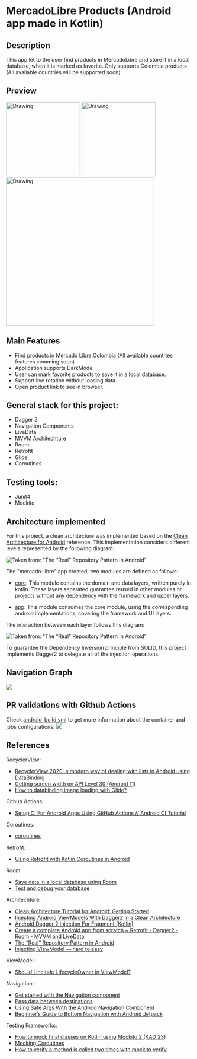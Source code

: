# MercadoLibre Products (Android app made in Kotlin) #

## Description

This app let to the user find products in MercadoLibre and store it in a local database, when it is marked as favorite. Only supports Colombia products (All available countries will be supported soon).

## Preview ##

<img src="media/preview1.jpeg" alt="Drawing" style="width: 200px;"/>
<img src="media/preview2.jpeg" alt="Drawing" style="width: 200px;"/>

<img src="media/preview3.jpeg" alt="Drawing" style="width: 400px;"/>

## Main Features
- Find products in Mercado Libre Colombia (All available countries features comming soon)
- Application supports DarkMode
- User can mark favorite products to save it in a local database.
- Support live rotation without loosing data.
- Open product link to see in browser.

## General stack for this project: ##

- Dagger 2
- Navigation Components
- LiveData
- MVVM Architechture
- Room
- Retrofit
- Glide
- Coroutines

## Testing tools:

- Junit4
- Mockito

## Architecture implemented ##

For this project, a clean architecture was implemented based on the [Clean Architecture for Android](https://www.raywenderlich.com/3595916-clean-architecture-tutorial-for-android-getting-started) reference. This implementation considers different levels represented by the following diagram:

![Taken from: "The “Real” Repository Pattern in Android"](media/Android-Clean-Architecture.png)

The "mercado-libre" app created, two modules are defined as follows:


- [core](/core): This module contains the domain and data layers, written purely in kotlin. These layers separated guarantee reused in other modules or projects without any dependency with the framework and upper layers.
  
- [app](/app): This module consumes the core module, using the corresponding android implementations, covering the framework and UI layers.

The interaction between each layer follows this diagram:

![Taken from: "The “Real” Repository Pattern in Android"](media/layers-architecture.png)

To guarantee the Dependency Inversion principle from SOLID, this project implements Dagger2 to delegate all of the injection operations.

## Navigation Graph ##

![](media/navigation.png)

## PR validations with Github Actions ##
Check [android_build.yml](.github/workflows/android_build.yml) to get more information about the container and jobs configurations:
![](media/githubactions.png)

## References ##

RecyclerView:
- [RecyclerView 2020: a modern way of dealing with lists in Android using DataBinding](https://fraggjkee.medium.com/recyclerview-2020-a-modern-way-of-dealing-with-lists-in-android-using-databinding-d97abf5fb55f)
- [Getting screen width on API Level 30 (Android 11)](https://stackoverflow.com/questions/63407883/getting-screen-width-on-api-level-30-android-11-getdefaultdisplay-and-getme)
- [How to databinding image loading with Glide?](https://stackoverflow.com/questions/56889880/how-to-databinding-image-loading-with-glide)

Github Actions:
- [Setup CI For Android Apps Using GitHub Actions // Android CI Tutorial](https://www.youtube.com/watch?v=K9w01h4-Wnc)

Coroutines:
- [coroutines](https://developer.android.com/topic/libraries/architecture/coroutines)

Retrofit:
- [Using Retrofit with Kotlin Coroutines in Android](https://blog.mindorks.com/using-retrofit-with-kotlin-coroutines-in-android)

Room:
- [Save data in a local database using Room](https://developer.android.com/training/data-storage/room)
- [Test and debug your database](https://developer.android.com/training/data-storage/room/testing-db)

Architechture:
- [Clean Architecture Tutorial for Android: Getting Started](https://www.raywenderlich.com/3595916-clean-architecture-tutorial-for-android-getting-started)
- [Injecting Android ViewModels With Dagger2 in a Clean Architecture](https://betterprogramming.pub/injecting-android-viewmodels-with-dagger2-in-clean-architecture-744c1fe81530)
- [Android Dagger 2 Injection For Fragment (Kotlin)](https://code.luasoftware.com/tutorials/android/dagger2-injection-for-fragment/)
- [Create a complete Android app from scratch ~ Retrofit - Dagger2 - Room - MVVM and LiveData](https://nsaveek.medium.com/create-a-complete-android-app-from-scratch-retrofit-dagger2-room-mvvm-and-livedata-92052987ff59)
- [The “Real” Repository Pattern in Android](https://proandroiddev.com/the-real-repository-pattern-in-android-efba8662b754)
- [Injecting ViewModel — hard to easy](https://medium.com/mobile-app-development-publication/injecting-viewmodel-from-hard-to-easy-c06c0fe1c8e9)

ViewModel:
- [Should I include LifecycleOwner in ViewModel?](https://stackoverflow.com/questions/48396092/should-i-include-lifecycleowner-in-viewmodel)

Navigation:
- [Get started with the Navigation component](https://developer.android.com/guide/navigation/navigation-getting-started)
- [Pass data between destinations](https://developer.android.com/guide/navigation/navigation-pass-data)
- [Using Safe Args With the Android Navigation Component](https://www.raywenderlich.com/19327407-using-safe-args-with-the-android-navigation-component)
- [Beginner’s Guide to Bottom Navigation with Android Jetpack](https://medium.com/android-news/beginners-guide-to-bottom-navigation-with-android-jetpack-5485d2b8bbb5)

Testing Frameworks:
- [How to mock final classes on Kotlin using Mockito 2 (KAD 23)](https://antonioleiva.com/mockito-2-kotlin/)
- [Mocking Coroutines](https://proandroiddev.com/mocking-coroutines-7024073a8c09)
- [How to verify a method is called two times with mockito verify](https://stackoverflow.com/questions/14889951/how-to-verify-a-method-is-called-two-times-with-mockito-verify)

